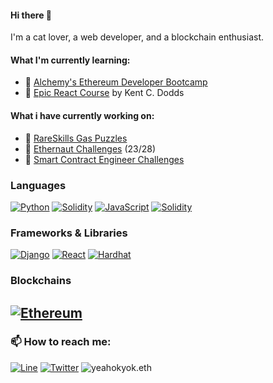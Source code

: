  #### Hi there 👋

I'm a cat lover, a web developer, and a blockchain enthusiast.
<!-- 
I'm a self-taught web3 developer constantly learning and building on the blockchain. Let's create some decentralized magic together.🧙‍♂️
--- -->

#### What I'm currently learning:
- 📘 [Alchemy's Ethereum Developer Bootcamp](https://university.alchemy.com/ethereum)
- 📘 [Epic React Course](https://epicreact.dev/) by Kent C. Dodds

#### What i have currently working on:

- 🚧 [RareSkills Gas Puzzles](https://github.com/yeahokyok/gas-puzzles)
- 🚧 [Ethernaut Challenges](https://github.com/yeahokyok/ethernaut-challenges) (23/28)
- 🚧 [Smart Contract Engineer Challenges](https://www.smartcontract.engineer/challenges)

<!-- #### 🍻 What i have done: -->

### Languages

[![Python][python-shield]][python]
[![Solidity][solidity-shield]][solidity]
[![JavaScript][javascript-shield]][javascript]
[![Solidity][golang-shield]][golang]


### Frameworks & Libraries

[![Django][django-shield]][django]
[![React][react-shield]][react]
[![Hardhat][hardhat-shield]][hardhat]


### Blockchains

[![Ethereum][ethereum-shield]][ethereum]
---
### 📫 How to reach me:

[![Line][line-shield]][line]
[![Twitter][twitter-shield]][twitter]
![yeahokyok.eth](https://img.shields.io/badge/yeahokyok.eth-3C3C3D?style=for-the-badge&logo=Ethereum&logoColor=white)

[ethereum-shield]: https://img.shields.io/badge/Ethereum-3C3C3D?style=for-the-badge&logo=Ethereum&logoColor=white
[ethereum]: https://ethereum.org/en/
[solidity-shield]: https://img.shields.io/badge/Solidity-e6e6e6?style=for-the-badge&logo=solidity&logoColor=black
[solidity]: https://docs.soliditylang.org/en/latest/
[golang-shield]: https://img.shields.io/badge/golang-blue?style=for-the-badge&logo=go&logoColor=white
[golang]: https://go.dev/
[javascript-shield]: https://img.shields.io/badge/JavaScript-323330?style=for-the-badge&logo=javascript&logoColor=F7DF1E
[javascript]: https://developer.mozilla.org/en-US/docs/Web/JavaScript
[python-shield]: https://img.shields.io/badge/Python-14354C?style=for-the-badge&logo=python&logoColor=white
[python]: https://www.python.org
[react-shield]: https://img.shields.io/badge/React-20232A?style=for-the-badge&logo=react&logoColor=61DAFB
[react]: https://reactjs.org/
[hardhat-shield]: https://img.shields.io/badge/Hardhat-FFF100?style=for-the-badge&logo=hardhat&logoColor=white
[hardhat]: https://hardhat.org/
[django-shield]: https://img.shields.io/badge/Django-092e20?style=for-the-badge&logo=django&logoColor=white
[django]: https://www.djangoproject.com/
[line-shield]: https://img.shields.io/badge/Line-00C300?style=for-the-badge&logo=line&logoColor=white
[line]: https://line.me/ti/p/dHoEE7CDAP
[twitter-shield]: https://img.shields.io/badge/Twitter-1DA1F2?style=for-the-badge&logo=twitter&logoColor=white
[twitter]: https://twitter.com/yeahokyok
[ethereum-address]:yeahokyok.eth
